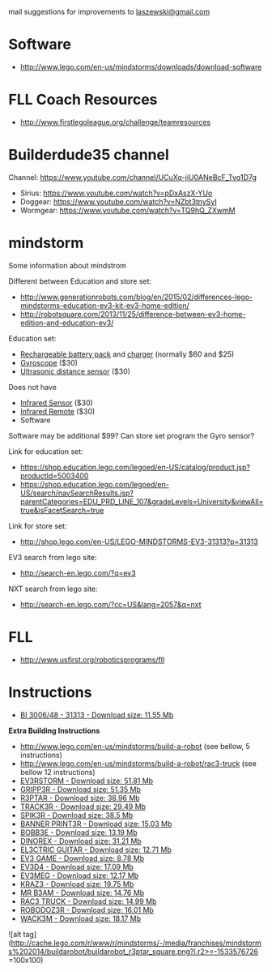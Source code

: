 mail suggestions for improvements to <laszewski@gmail.com>

Software
========

-   <http://www.lego.com/en-us/mindstorms/downloads/download-software>

FLL Coach Resources
===================

-   <http://www.firstlegoleague.org/challenge/teamresources>

Builderdude35 channel
=====================

Channel: <https://www.youtube.com/channel/UCuXq-jiU0ANeBcF_Tvq1D7g>

-   Sirius: <https://www.youtube.com/watch?v=pDxAszX-YUo>
-   Doggear: <https://www.youtube.com/watch?v=NZbt3tnySyI>
-   Wormgear: <https://www.youtube.com/watch?v=TQ9hQ_ZXwmM>

mindstorm
=========

Some information about mindstrom

Different between Education and store set:

-   <http://www.generationrobots.com/blog/en/2015/02/differences-lego-mindstorms-education-ev3-kit-ev3-home-edition/>
-   <http://robotsquare.com/2013/11/25/difference-between-ev3-home-edition-and-education-ev3/>

Education set:

-   [Rechargeable battery
    pack](https://shop.education.lego.com/legoed/en-US/catalog/product.jsp?productId=5003400)
    and
    [charger](http://shop.lego.com/en-US/LEGO-Power-Functions-Transformer-Charger-10VDC-8887)
    (normally \$60 and \$25)
-   [Gyroscope](http://shop.lego.com/en-US/EV3-Gyro-Sensor-45505) (\$30)
-   [Ultrasonic distance
    sensor](http://shop.lego.com/en-US/EV3-Ultrasonic-Sensor-45504)
    (\$30)

Does not have

-   [Infrared
    Sensor](http://shop.lego.com/en-US/EV3-Infrared-Sensor-45509) (\$30)
-   [Infrared
    Remote](http://shop.lego.com/en-US/EV3-Infrared-Beacon-45508) (\$30)
-   Software

Software may be additional \$99? Can store set program the Gyro sensor?

Link for education set:

-   <https://shop.education.lego.com/legoed/en-US/catalog/product.jsp?productId=5003400>
-   <https://shop.education.lego.com/legoed/en-US/search/navSearchResults.jsp?parentCategories=EDU_PRD_LINE_107&gradeLevels=University&viewAll=true&isFacetSearch=true>

Link for store set:

-   <http://shop.lego.com/en-US/LEGO-MINDSTORMS-EV3-31313?p=31313>

EV3 search from lego site:

-   <http://search-en.lego.com/?q=ev3>

NXT search from lego site:

-   <http://search-en.lego.com/?cc=US&lang=2057&q=nxt>

FLL
===

-   <http://www.usfirst.org/roboticsprograms/fll>

Instructions
============

-   [BI 3006/48 - 31313 - Download size: 11.55
    Mb](http://cache.lego.com/bigdownloads/buildinginstructions/6124045.pdf)

**Extra Building Instructions**

-   <http://www.lego.com/en-us/mindstorms/build-a-robot> (see bellow, 5
    instructions)
-   <http://www.lego.com/en-us/mindstorms/build-a-robot/rac3-truck> (see
    bellow 12 instructions)
-   [EV3RSTORM - Download size: 51.81
    Mb](http://cache.lego.com/r/service/-/media/franchises/mindstorms%202014/downloads/bi/ev3rstorm.pdf?l.r2=-812282288)
-   [GRIPP3R - Download size: 51.35
    Mb](http://cache.lego.com/r/service/-/media/franchises/mindstorms%202014/downloads/bi/gripp3r.pdf?l.r2=-1273607663)
-   [R3PTAR - Download size: 38.96
    Mb](http://cache.lego.com/r/service/-/media/franchises/mindstorms%202014/downloads/bi/r3ptar.pdf?l.r2=-750190437)
-   [TRACK3R - Download size: 29.49
    Mb](http://cache.lego.com/r/service/-/media/franchises/mindstorms%202014/downloads/bi/track3r.pdf?l.r2=646082317)
-   [SPIK3R - Download size: 38.5
    Mb](http://cache.lego.com/r/service/-/media/franchises/mindstorms%202014/downloads/bi/spik3r.pdf?l.r2=1362565852)
-   [BANNER PRINT3R - Download size: 15.03
    Mb](http://cache.lego.com/r/service/-/media/franchises/mindstorms%202014/downloads/bi/banner%20print3r.pdf?l.r2=1180983804)
-   [BOBB3E - Download size: 13.19
    Mb](http://cache.lego.com/r/service/-/media/franchises/mindstorms%202014/downloads/bi/bobb3e.pdf?l.r2=-710951428)
-   [DINOREX - Download size: 31.21
    Mb](http://cache.lego.com/r/service/-/media/franchises/mindstorms%202014/downloads/bi/dinor3x.pdf?l.r2=-538188297)
-   [EL3CTRIC GUITAR - Download size: 12.71
    Mb](http://cache.lego.com/r/service/-/media/franchises/mindstorms%202014/downloads/bi/el3ctric%20guitar.pdf?l.r2=1702617083)
-   [EV3 GAME - Download size: 8.78
    Mb](http://cache.lego.com/r/service/-/media/franchises/mindstorms%202014/downloads/bi/ev3game.pdf?l.r2=-2067649205)
-   [EV3D4 - Download size: 17.09
    Mb](http://cache.lego.com/r/service/-/media/franchises/mindstorms%202014/downloads/bi/ev3d4.pdf?l.r2=-826503237)
-   [EV3MEG - Download size: 12.17
    Mb](http://cache.lego.com/r/service/-/media/franchises/mindstorms%202014/downloads/bi/ev3meg.pdf?l.r2=-2038714027)
-   [KRAZ3 - Download size: 19.75
    Mb](http://cache.lego.com/r/service/-/media/franchises/mindstorms%202014/downloads/bi/kraz3.pdf?l.r2=1532047354)
-   [MR B3AM - Download size: 14.76
    Mb](http://cache.lego.com/r/service/-/media/franchises/mindstorms%202014/downloads/bi/mr-b3am.pdf?l.r2=158931146)
-   [RAC3 TRUCK - Download size: 14.99
    Mb](http://cache.lego.com/r/service/-/media/franchises/mindstorms%202014/downloads/bi/rac3%20truck.pdf?l.r2=-658589770)
-   [ROBODOZ3R - Download size: 16.01
    Mb](http://cache.lego.com/r/service/-/media/franchises/mindstorms%202014/downloads/bi/robodoz3r.pdf?l.r2=758395920)
-   [WACK3M - Download size: 18.17
    Mb](http://cache.lego.com/r/service/-/media/franchises/mindstorms%202014/downloads/bi/wack3m.pdf?l.r2=-1537718406)

![alt tag](http://cache.lego.com/r/www/r/mindstorms/-/media/franchises/mindstorms%202014/buildarobot/buildarobot_r3ptar_square.png?l.r2>=-1533576726 =100x100)
